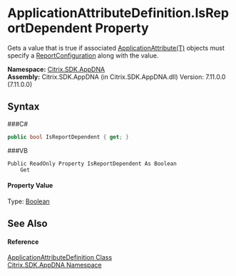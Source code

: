 # ApplicationAttributeDefinition.IsReportDependent Property 
 

Gets a value that is true if associated <a href="T_Citrix_SDK_AppDNA_ApplicationAttribute_1">ApplicationAttribute(T)</a> objects must specify a <a href="T_Citrix_SDK_AppDNA_ReportConfiguration">ReportConfiguration</a> along with the value.

**Namespace:**&nbsp;<a href="N_Citrix_SDK_AppDNA">Citrix.SDK.AppDNA</a><br />**Assembly:**&nbsp;Citrix.SDK.AppDNA (in Citrix.SDK.AppDNA.dll) Version: 7.11.0.0 (7.11.0.0)

## Syntax

###C#
```csharp
public bool IsReportDependent { get; }
```

###VB
```vbnet
Public ReadOnly Property IsReportDependent As Boolean
	Get
```


#### Property Value
Type: <a href="http://msdn2.microsoft.com/en-us/library/a28wyd50" target="_blank">Boolean</a>

## See Also


#### Reference
<a href="T_Citrix_SDK_AppDNA_ApplicationAttributeDefinition">ApplicationAttributeDefinition Class</a><br /><a href="N_Citrix_SDK_AppDNA">Citrix.SDK.AppDNA Namespace</a><br />